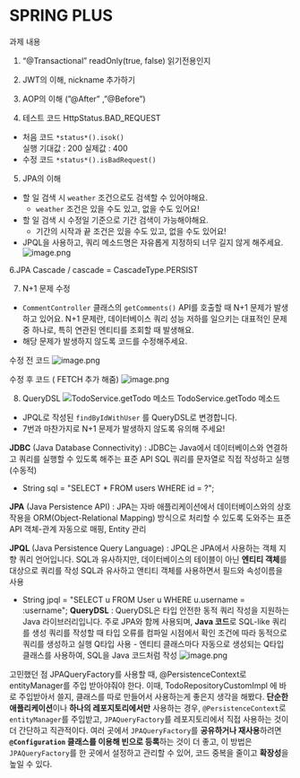 # SPRING PLUS

과제 내용
1. “@Transactional” readOnly(true, false) 읽기전용인지

2. JWT의 이해, nickname 추가하기

3. AOP의 이해 (”@After” ,”@Before”)

4. 테스트 코드  HttpStatus.BAD_REQUEST
  -  처음 코드
  `*status*().isok()`   
  실행
  기대값 : 200
  실제값 : 400
  -  수정 코드
  `*status*().isBadRequest()`

5. JPA의 이해
  - 할 일 검색 시 `weather` 조건으로도 검색할 수 있어야해요.
      - `weather` 조건은 있을 수도 있고, 없을 수도 있어요!
  - 할 일 검색 시 수정일 기준으로 기간 검색이 가능해야해요.
      - 기간의 시작과 끝 조건은 있을 수도 있고, 없을 수도 있어요!
  - JPQL을 사용하고, 쿼리 메소드명은 자유롭게 지정하되 너무 길지 않게 해주세요.
    ![image.png](https://prod-files-secure.s3.us-west-2.amazonaws.com/721cfb3f-4a05-4553-9398-899247ade5fa/0b4c4a5f-18a8-43b7-8955-69556254b7be/image.png)

6.JPA Cascade / cascade = CascadeType.PERSIST

7. N+1 문제 수정
  - `CommentController` 클래스의 `getComments()` API를 호출할 때 N+1 문제가 발생하고 있어요. N+1 문제란, 데이터베이스 쿼리 성능 저하를 일으키는 대표적인 문제 중 하나로, 특히 연관된 엔티티를 조회할 때 발생해요.
  - 해당 문제가 발생하지 않도록 코드를 수정해주세요.

  수정 전 코드
  ![image.png](https://prod-files-secure.s3.us-west-2.amazonaws.com/721cfb3f-4a05-4553-9398-899247ade5fa/bf4c49d0-2f0a-4884-888a-953483b8bf62/image.png)
  
  수정 후 코드 ( FETCH 추가 해줌)
  ![image.png](https://prod-files-secure.s3.us-west-2.amazonaws.com/721cfb3f-4a05-4553-9398-899247ade5fa/a01b0d85-b4e5-43c8-bcb0-9ae771390c61/image.png)

8. QueryDSL
  ![TodoService.getTodo 메소드](https://prod-files-secure.s3.us-west-2.amazonaws.com/721cfb3f-4a05-4553-9398-899247ade5fa/21df06d6-a203-4ca0-ab92-88d1e79aad11/image.png)
TodoService.getTodo 메소드
- JPQL로 작성된 `findByIdWithUser` 를 QueryDSL로 변경합니다.
- 7번과 마찬가지로 N+1 문제가 발생하지 않도록 유의해 주세요!

**JDBC** (Java Database Connectivity) : 
JDBC는 Java에서 데이터베이스와 연결하고 쿼리를 실행할 수 있도록 해주는 표준 API
SQL 쿼리를 문자열로 직접 작성하고 실행(수동적)
- String sql = "SELECT * FROM users WHERE id = ?";

**JPA** (Java Persistence API) : 
JPA는 자바 애플리케이션에서 데이터베이스와의 상호작용을 ORM(Object-Relational Mapping) 방식으로 처리할 수 있도록 도와주는 표준 API
객체-관계  자동으로 매핑, Entity 관리

**JPQL** (Java Persistence Query Language) : 
JPQL은 JPA에서 사용하는 객체 지향 쿼리 언어입니다. SQL과 유사하지만, 데이터베이스의 테이블이 아닌 **엔티티 객체**를 대상으로 쿼리를 작성
SQL과 유사하고 앤티티 객체를 사용하면서 필드와 속성이름을 사용
- String jpql = "SELECT u FROM User u WHERE u.username = :username";
**QueryDSL** :
QueryDSL은 타입 안전한 동적 쿼리 작성을 지원하는 Java 라이브러리입니다. 주로 JPA와 함께 사용되며, **Java 코드**로 SQL-like 쿼리를 생성
쿼리를 작성할 때 타입 오류를 컴파일 시점에서 확인
조건에 따라 동적으로 쿼리를 생성하고 실행
Q타입 사용 - 엔티티 클래스마다 자동으로 생성되는 Q타입 클래스를 사용하여, SQL을 Java 코드처럼 작성
![image.png](https://prod-files-secure.s3.us-west-2.amazonaws.com/721cfb3f-4a05-4553-9398-899247ade5fa/547551c3-66e4-4f89-a0e5-113aed7b8558/image.png)

고민했던 점
JPAQueryFactory를 사용할 때, @PersistenceContext로 entityManager를 주입 받아야줘야 한다.
이때, TodoRepositoryCustomImpl 에 바로 주입받아서 쓸지, 클래스를 따로 만들어서 사용하는게 좋은지 생각을 해봤다.
**단순한 애플리케이션**이나 **하나의 레포지토리에서만** 사용하는 경우, `@PersistenceContext`로 `entityManager`를 주입받고, `JPAQueryFactory`를 레포지토리에서 직접 사용하는 것이 더 간단하고 직관적이다. 여러 곳에서 `JPAQueryFactory`를 **공유하거나 재사용**하려면 **`@Configuration` 클래스를 이용해 빈으로 등록**하는 것이 더 좋고, 이 방법은 `JPAQueryFactory`를 한 곳에서 설정하고 관리할 수 있어, 코드 중복을 줄이고 **확장성**을 높일 수 있다.



